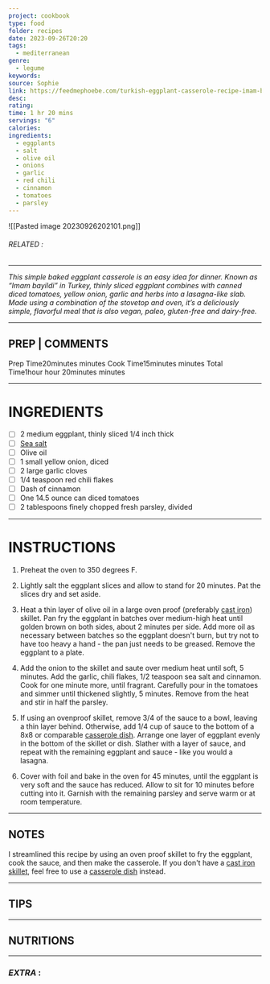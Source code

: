 ```yaml
---
project: cookbook
type: food
folder: recipes
date: 2023-09-26T20:20
tags:
  - mediterranean
genre:
  - legume
keywords: 
source: Sophie
link: https://feedmephoebe.com/turkish-eggplant-casserole-recipe-imam-bayildi/
desc: 
rating: 
time: 1 hr 20 mins
servings: "6"
calories: 
ingredients:
  - eggplants
  - salt
  - olive oil
  - onions
  - garlic
  - red chili
  - cinnamon
  - tomatoes
  - parsley
---
```


![[Pasted image 20230926202101.png]]
###### *RELATED* : 
---
_This simple baked eggplant casserole is an easy idea for dinner. Known as “Imam bayildi” in Turkey, thinly sliced eggplant combines with canned diced tomatoes, yellow onion, garlic and herbs into a lasagna-like slab. Made using a combination of the stovetop and oven, it’s a deliciously simple, flavorful meal that is also vegan, paleo, gluten-free and dairy-free._

---
## PREP | COMMENTS

Prep Time20minutes minutes
Cook Time15minutes minutes
Total Time1hour hour 20minutes minutes

---
# INGREDIENTS

- [ ] 2 medium eggplant, thinly sliced 1/4 inch thick
- [ ] [Sea salt](http://amzn.to/2tj5kpu)
- [ ] Olive oil
- [ ] 1 small yellow onion, diced
- [ ] 2 large garlic cloves
- [ ] 1/4 teaspoon red chili flakes
- [ ] Dash of cinnamon
- [ ] One 14.5 ounce can diced tomatoes
- [ ] 2 tablespoons finely chopped fresh parsley, divided

---
# INSTRUCTIONS

1. Preheat the oven to 350 degrees F.
    
2. Lightly salt the eggplant slices and allow to stand for 20 minutes. Pat the slices dry and set aside.
    
3. Heat a thin layer of olive oil in a large oven proof (preferably [cast iron](http://amzn.to/29GGY0w)) skillet. Pan fry the eggplant in batches over medium-high heat until golden brown on both sides, about 2 minutes per side. Add more oil as necessary between batches so the eggplant doesn't burn, but try not to have too heavy a hand - the pan just needs to be greased. Remove the eggplant to a plate.
    
4. Add the onion to the skillet and saute over medium heat until soft, 5 minutes. Add the garlic, chili flakes, 1/2 teaspoon sea salt and cinnamon. Cook for one minute more, until fragrant. Carefully pour in the tomatoes and simmer until thickened slightly, 5 minutes. Remove from the heat and stir in half the parsley.
    
5. If using an ovenproof skillet, remove 3/4 of the sauce to a bowl, leaving a thin layer behind. Otherwise, add 1/4 cup of sauce to the bottom of a 8x8 or comparable [casserole dish](http://amzn.to/29BQI6q). Arrange one layer of eggplant evenly in the bottom of the skillet or dish. Slather with a layer of sauce, and repeat with the remaining eggplant and sauce - like you would a lasagna.
    
6. Cover with foil and bake in the oven for 45 minutes, until the eggplant is very soft and the sauce has reduced. Allow to sit for 10 minutes before cutting into it. Garnish with the remaining parsley and serve warm or at room temperature.

---
## NOTES

I streamlined this recipe by using an oven proof skillet to fry the eggplant, cook the sauce, and then make the casserole. If you don't have a [cast iron skillet](http://amzn.to/29GGY0w), feel free to use a [casserole dish](http://amzn.to/29BQI6q) instead.

---
## TIPS



---
## NUTRITIONS



---
### *EXTRA* :



